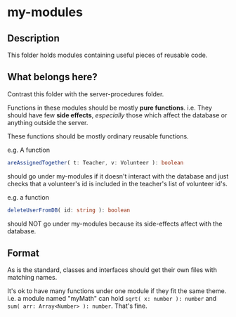 # my-modules

## Description

This folder holds modules containing useful pieces of reusable code.

## What belongs here?

Contrast this folder with the server-procedures folder.

Functions in these modules should be mostly **pure functions**.
i.e. They should have few **side effects**, *especially* those
which affect the database or anything outside the server.

These functions should be mostly ordinary reusable functions.

e.g. A function 
```TypeScript
areAssignedTogether( t: Teacher, v: Volunteer ): boolean
```
should go under my-modules if it doesn't
interact with the database and just checks that a volunteer's id
is included in the teacher's list of volunteer id's.

e.g. a function
```TypeScript
deleteUserFromDB( id: string ): boolean
```
should NOT go under my-modules because its side-effects affect
with the database.

## Format

As is the standard, classes and interfaces should get their own
files with matching names.

It's ok to have many functions under one module if they fit
the same theme.
i.e. a module named "myMath" can hold `sqrt( x: number ): number`
and `sum( arr: Array<Number> ): number`. That's fine.